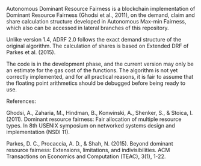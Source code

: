 Autonomous Dominant Resource Fairness is a blockchain implementation of Dominant Resource Fairness (Ghodsi et al., 2011), on the demand, claim and share calculation structure developed in Autonomous Max-min Fairness, which also can be accessed in lateral branches of this repository.

Unlike version 1.4, ADRF 2.0 follows the exact demand structure of the original algorithm. The calculation of shares is based on Extended DRF of Parkes et al. (2015).

The code is in the development phase, and the current version may only be an estimate for the gas cost of the functions. The algorithm is not yet correctly implemented, and for all practical reasons, it is fair to assume that the floating point arithmetics should be debugged before being ready to use.

References:

Ghodsi, A., Zaharia, M., Hindman, B., Konwinski, A., Shenker, S., & Stoica, I. (2011). Dominant resource fairness: Fair allocation of multiple resource types. In 8th USENIX symposium on networked systems design and implementation (NSDI 11).

Parkes, D. C., Procaccia, A. D., & Shah, N. (2015). Beyond dominant resource fairness: Extensions, limitations, and indivisibilities. ACM Transactions on Economics and Computation (TEAC), 3(1), 1-22.
